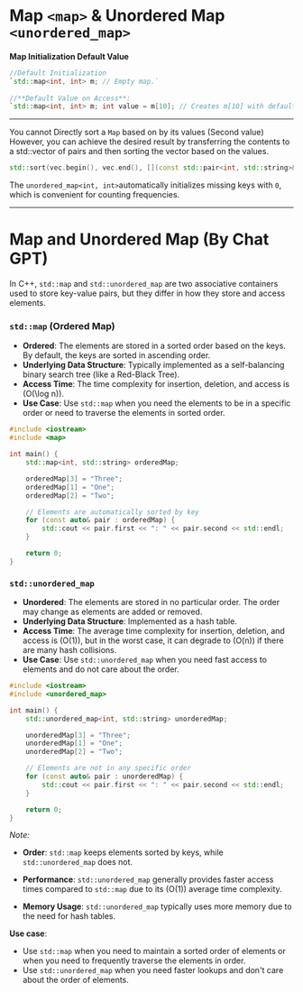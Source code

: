 
# Map `<map>` &  Unordered Map `<unordered_map>`

**Map Initialization Default Value**
```cpp
//Default Initialization
`std::map<int, int> m; // Empty map.`
    
//**Default Value on Access**:
`std::map<int, int> m; int value = m[10]; // Creates m[10] with default value 0 for int.`
```
---
You cannot Directly sort a `Map` based  on  by its values (Second value)
However, you can achieve the desired result by transferring the contents to a std::vector of pairs and then sorting the vector based on the values.
```cpp
std::sort(vec.begin(), vec.end(), [](const std::pair<int, std::string>& a, const std::pair<int, std::string>& b) { return a.second < b.second; });
```

The `unordered_map<int, int>`automatically initializes missing keys with `0`, which is convenient for counting frequencies.

---


# Map and Unordered Map (By Chat GPT)

In C++, `std::map` and `std::unordered_map` are two associative containers used to store key-value pairs, but they differ in how they store and access elements.

### `std::map` (Ordered Map)
- **Ordered**: The elements are stored in a sorted order based on the keys. By default, the keys are sorted in ascending order.
- **Underlying Data Structure**: Typically implemented as a self-balancing binary search tree (like a Red-Black Tree).
- **Access Time**: The time complexity for insertion, deletion, and access is \(O(\log n)\).
- **Use Case**: Use `std::map` when you need the elements to be in a specific order or need to traverse the elements in sorted order.

```cpp
#include <iostream>
#include <map>

int main() {
    std::map<int, std::string> orderedMap;

    orderedMap[3] = "Three";
    orderedMap[1] = "One";
    orderedMap[2] = "Two";

    // Elements are automatically sorted by key
    for (const auto& pair : orderedMap) {
        std::cout << pair.first << ": " << pair.second << std::endl;
    }

    return 0;
}
```

### `std::unordered_map`
- **Unordered**: The elements are stored in no particular order. The order may change as elements are added or removed.
- **Underlying Data Structure**: Implemented as a hash table.
- **Access Time**: The average time complexity for insertion, deletion, and access is \(O(1)\), but in the worst case, it can degrade to \(O(n)\) if there are many hash collisions.
- **Use Case**: Use `std::unordered_map` when you need fast access to elements and do not care about the order.

```cpp
#include <iostream>
#include <unordered_map>

int main() {
    std::unordered_map<int, std::string> unorderedMap;

    unorderedMap[3] = "Three";
    unorderedMap[1] = "One";
    unorderedMap[2] = "Two";

    // Elements are not in any specific order
    for (const auto& pair : unorderedMap) {
        std::cout << pair.first << ": " << pair.second << std::endl;
    }

    return 0;
}
```

*Note:*
- **Order**: `std::map` keeps elements sorted by keys, while `std::unordered_map` does not.

- **Performance**: `std::unordered_map` generally provides faster access times compared to `std::map` due to its \(O(1)\) average time complexity.

- **Memory Usage**: `std::unordered_map` typically uses more memory due to the need for hash tables.

**Use case**:
  - Use `std::map` when you need to maintain a sorted order of elements or when you need to frequently traverse the elements in order.
  - Use `std::unordered_map` when you need faster lookups and don't care about the order of elements.
